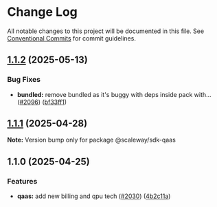 # Change Log

All notable changes to this project will be documented in this file.
See [Conventional Commits](https://conventionalcommits.org) for commit guidelines.

## [1.1.2](https://github.com/scaleway/scaleway-sdk-js/compare/@scaleway/sdk-qaas@1.1.1...@scaleway/sdk-qaas@1.1.2) (2025-05-13)

### Bug Fixes

- **bundled:** remove bundled as it's buggy with deps inside pack with… ([#2096](https://github.com/scaleway/scaleway-sdk-js/issues/2096)) ([bf33ff1](https://github.com/scaleway/scaleway-sdk-js/commit/bf33ff1f9cdd951add94817dac27239c86ef5437))

## [1.1.1](https://github.com/scaleway/scaleway-sdk-js/compare/@scaleway/sdk-qaas@1.1.0...@scaleway/sdk-qaas@1.1.1) (2025-04-28)

**Note:** Version bump only for package @scaleway/sdk-qaas

## 1.1.0 (2025-04-25)

### Features

- **qaas:** add new billing and qpu tech ([#2030](https://github.com/scaleway/scaleway-sdk-js/issues/2030)) ([4b2c11a](https://github.com/scaleway/scaleway-sdk-js/commit/4b2c11aaa4b914730d26efdb6add5e3505d5a07e))
